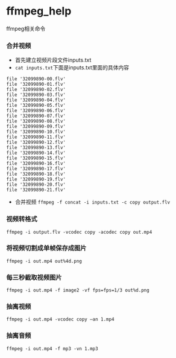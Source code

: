 # ffmpeg_help
ffmpeg相关命令
### 合并视频
- 首先建立视频片段文件inputs.txt
- `cat inputs.txt`下面是inputs.txt里面的具体内容
```
file '32099890-00.flv'
file '32099890-01.flv'
file '32099890-02.flv'
file '32099890-03.flv'
file '32099890-04.flv'
file '32099890-05.flv'
file '32099890-06.flv'
file '32099890-07.flv'
file '32099890-08.flv'
file '32099890-09.flv'
file '32099890-10.flv'
file '32099890-11.flv'
file '32099890-12.flv'
file '32099890-13.flv'
file '32099890-14.flv'
file '32099890-15.flv'
file '32099890-16.flv'
file '32099890-17.flv'
file '32099890-18.flv'
file '32099890-19.flv'
file '32099890-20.flv'
file '32099890-21.flv'
```
- 合并视频
`ffmpeg -f concat -i inputs.txt -c copy output.flv`
### 视频转格式
`ffmpeg -i output.flv -vcodec copy -acodec copy out.mp4`
### 将视频切割成单帧保存成图片
`ffmpeg -i out.mp4 out%4d.png`
### 每三秒截取视频图片
`ffmpeg -i out.mp4 -f image2 -vf fps=fps=1/3 out%d.png`
### 抽离视频
`ffmpeg -i out.mp4 -vcodec copy –an 1.mp4  `
### 抽离音频
`ffmpeg -i out.mp4 -f mp3 -vn 1.mp3`
  
